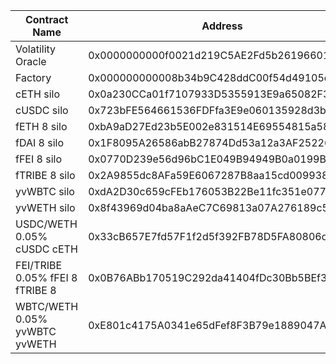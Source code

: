 | Contract Name                    | Address                                    | Commit Hash                              |
| -------------------------------- | ------------------------------------------ | ---------------------------------------- |
| Volatility Oracle                | 0x0000000000f0021d219C5AE2Fd5b261966012Dd7 | f4e21e43070acb9395f6ed26c285abe3db124c97 |
| Factory                          | 0x000000000008b34b9C428ddC00f54d49105dA313 | f4e21e43070acb9395f6ed26c285abe3db124c97 |
| cETH silo                        | 0x0a230CCa01f7107933D5355913E9a65082F37c52 | 2ea4ee44ee4ccc8f6a0d53dc8c20674c09c5d590 |
| cUSDC silo                       | 0x723bFE564661536FDFfa3E9e060135928d3bf18F | 2ea4ee44ee4ccc8f6a0d53dc8c20674c09c5d590 |
| fETH 8 silo                      | 0xbA9aD27Ed23b5E002e831514E69554815a5820b3 | 2ea4ee44ee4ccc8f6a0d53dc8c20674c09c5d590 |
| fDAI 8 silo                      | 0x1F8095A26586abB27874Dd53a12a3AF25226DcB0 | 2ea4ee44ee4ccc8f6a0d53dc8c20674c09c5d590 |
| fFEI 8 silo                      | 0x0770D239e56d96bC1E049B94949B0a0199B77cf6 | f4e21e43070acb9395f6ed26c285abe3db124c97 |
| fTRIBE 8 silo                    | 0x2A9855dc8AFa59E6067287B8aa15cd009938d137 | f4e21e43070acb9395f6ed26c285abe3db124c97 |
| yvWBTC silo                      | 0xdA2D30c659cFEb176053B22Be11fc351e077FDc0 | f4e21e43070acb9395f6ed26c285abe3db124c97 |
| yvWETH silo                      | 0x8f43969d04ba8aAeC7C69813a07A276189c574D2 | f4e21e43070acb9395f6ed26c285abe3db124c97 |
| USDC/WETH 0.05% cUSDC cETH       | 0x33cB657E7fd57F1f2d5f392FB78D5FA80806d1B4 | using factory                            |
| FEI/TRIBE 0.05% fFEI 8 fTRIBE 8  | 0x0B76ABb170519C292da41404fDc30Bb5BEf308Fc | using factory                            |
| WBTC/WETH 0.05% yvWBTC yvWETH    | 0xE801c4175A0341e65dFef8F3B79e1889047AfEbb | using factory                            |
